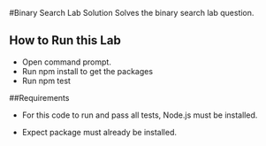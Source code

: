 #Binary Search Lab Solution
Solves the binary search lab question.


## How to Run this Lab

+ Open command prompt.
+ Run npm install to get the packages
+ Run npm test


##Requirements

+ For this code to run and pass all tests, Node.js must be installed.

+ Expect package must already be installed.


